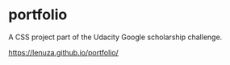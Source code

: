 # portfolio

A CSS project part of the Udacity Google scholarship challenge.

https://lenuza.github.io/portfolio/
